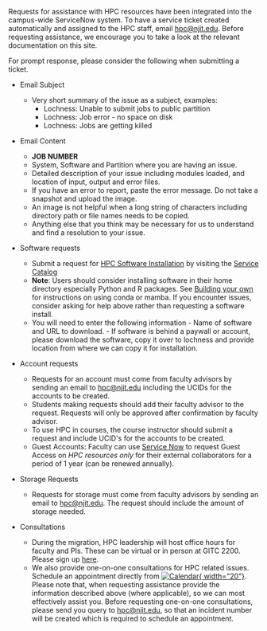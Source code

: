Requests for assistance with HPC resources have been integrated into the campus-wide ServiceNow system. To have a service ticket created automatically and assigned to the HPC staff, email [hpc@njit.edu](mailto:hpc@njit.edu). Before requesting assistance, we encourage you to take a look at the relevant documentation on this site. 

For prompt response, please consider the following when submitting a ticket. 

- Email Subject
    - Very short summary of the issue as a subject, examples:
        - Lochness: Unable to submit jobs to public partition
        - Lochness: Job error - no space on disk
        - Lochness: Jobs are getting killed

 - Email Content
     - **JOB NUMBER**
     - System, Software and Partition where you are having an issue.
     - Detailed description of your issue including modules loaded, and location of input, output and error files.
     - If you have an error to report, paste the error message. Do not take a snapshot and upload the image.
     - An image is not helpful when a long string of characters including directory path or file names needs to be copied.
     - Anything else that you think may be necessary for us to understand and find a resolution to your issue.

- Software requests
     - Submit a request for [HPC Software Installation](https://njit.service-now.com/sp?id=sc_cat_item&sys_id=0746c1f31b6691d04c82cddf034bcbe2&sysparm_category=405f99b41b5b1d507241400abc4bcb6b) by visiting the [Service Catalog](https://njit.service-now.com/sp?id=sc_category) 
     - **Note**: Users should consider installing software in their home directory especially Python and R packages. See [Building your own](conda.md) for instructions on using conda or mamba. If you encounter issues, consider asking for help above rather than requesting a software install.
     - You will need to enter the following information
           - Name of software and URL to download.
           - If software is behind a paywall or account, please download the software, copy it over to lochness and provide location from where we can copy it for installation.

- Account requests
     - Requests for an account must come from faculty advisors by sending an email to [hpc@njit.edu](mailto:hpc@njit.edu) including the UCIDs for the accounts to be created.
     - Students making requests should add their faculty advisor to the request. Requests will only be approved after confirmation by faculty advisor.
     - To use HPC in courses, the course instructor should submit a request and include UCID's for the accounts to be created.
     - Guest Accounts: Faculty can use [Service Now](https://njit.service-now.com/sp?id=sc_cat_item&sys_id=3b5796001b9b59507241400abc4bcb80&sysparm_category=405f99b41b5b1d507241400abc4bcb6b) to request Guest Access on *HPC resources only* for their external collaborators for a period of 1 year (can be renewed annually). 
  
- Storage Requests
     - Requests for storage must come from faculty advisors by sending an email to [hpc@njit.edu](mailto:hpc@njit.edu). The request should include the amount of storage needed.

- Consultations
     - During the migration, HPC leadership will host office hours for faculty and PIs. These can be virtual or in person at GITC 2200.
Please sign up [here](https://urldefense.com/v3/__https://calendar.google.com/calendar/u/0/selfsched?sstoken=UU1uWWVENjQ1RDBrfGRlZmF1bHR8N2U3NDE5N2FmYmZlNTVjNmM1YTg1YTU4OWRjZjUxZTc__;!!DLa72PTfQgg!NI9D2P_24BWGDFYmfvSE_i2yop8CMUyYd1cpNnETP3jD6sunqnVHrKsQ2XmN7xYIpuOgJ-w6G1ivrmw$).
     - We also provide one-on-one consultations for HPC related issues. Schedule an appointment directly from [![Calendar](../assets/images/googlecalendar-color.svg){ width="20"}](https://calendly.com/abhinjit/arcs-hpc). Please note that, when requesting assistance provide the information described above (where applicable), so we can most effectively assist you. Before requesting one-on-one consultations, please send you query to [hpc@njit.edu](mailto:hpc@njit.edu), so that an incident number will be created which is required to schedule an appointment. 

